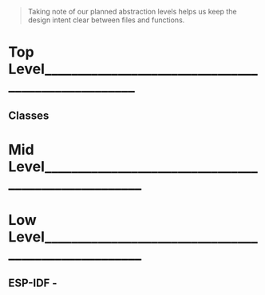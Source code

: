 > Taking note of our planned abstraction levels helps us keep the design intent clear between files and functions.


# Top Level___________________________________________________

## Classes


# Mid Level____________________________________________________




# Low Level____________________________________________________

## ESP-IDF - 
